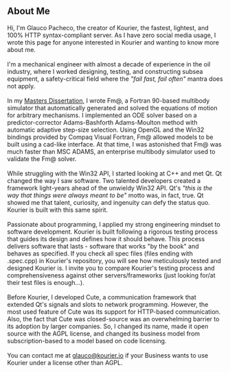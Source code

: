 ## About Me

Hi, I'm Glauco Pacheco, the creator of Kourier, the fastest, lightest, and 100% HTTP syntax-compliant server. As I have zero social media usage, I wrote this page for anyone interested in Kourier and wanting to know more about me.
<br /><br />
I'm a mechanical engineer with almost a decade of experience in the oil industry, where I worked designing, testing, and constructing subsea equipment, a safety-critical field where the *"fail fast, fail often"* mantra does not apply.
<br /><br />
In my [Masters Dissertation](https://kourier.io/files/dissertation.pdf), I wrote Fm@, a Fortran 90-based multibody simulator that automatically generated and solved the equations of motion for arbitrary mechanisms. I implemented an ODE solver based on a predictor-corrector Adams-Bashforth Adams-Moulton method with automatic adaptive step-size selection. Using OpenGL and the Win32 bindings provided by Compaq Visual Fortran, Fm@ allowed models to be built using a cad-like interface. At that time, I was astonished that Fm@ was much faster than MSC ADAMS, an enterprise multibody simulator used to validate the Fm@ solver.
<br /><br />
While struggling with the Win32 API, I started looking at C++ and met Qt. Qt changed the way I saw software. Two talented developers created a framework light-years ahead of the unwieldy Win32 API. Qt's *"this is the way that things were always meant to be"* motto was, in fact, true. Qt showed me that talent, curiosity, and ingenuity can defy the status quo. Kourier is built with this same spirit.
<br /><br />
Passionate about programming, I applied my strong engineering mindset to software development. Kourier is built following a rigorous testing process that guides its design and defines how it should behave. This process delivers software that lasts - software that works "by the book" and behaves as specified. If you check all spec files (files ending with .spec.cpp) in Kourier's repository, you will see how meticulously tested and designed Kourier is. I invite you to compare Kourier's testing process and comprehensiveness against other servers/frameworks (just looking for/at their test files is enough...).
<br /><br />
Before Kourier, I developed Cute, a communication framework that extended Qt's signals and slots to network programming. However, the most used feature of Cute was its support for HTTP-based communication. Also, the fact that Cute was closed-source was an overwhelming barrier to its adoption by larger companies. So, I changed its name, made it open source with the AGPL license, and changed its business model from subscription-based to a model based on code licensing.
<br /><br />
You can contact me at glauco@kourier.io if your Business wants to use Kourier under a license other than AGPL.
